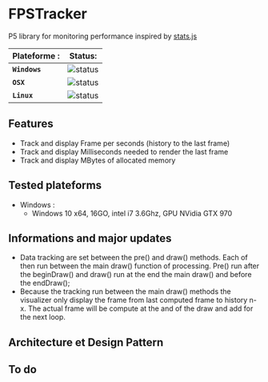 # FPSTracker

P5 library for monitoring performance inspired by [stats.js](https://github.com/mrdoob/stats.js/)

| Plateforme : 	| Status:		|
|---------------|---------------|
| **`Windows`** | ![status](https://img.shields.io/badge/development-orange.svg?longCache=true&style=flat&colorA=grey&colorB=f48c42) |
| **`OSX`** 	| ![status](https://img.shields.io/badge/development-orange.svg?longCache=true&style=flat&colorA=grey&colorB=f48c42) |
| **`Linux`** 	| ![status](https://img.shields.io/badge/development-orange.svg?longCache=true&style=flat&colorA=grey&colorB=f48c42) |

## Features

* Track and display Frame per seconds (history to the last frame)
* Track and display Milliseconds needed to render the last frame
* Track and display MBytes of allocated memory

## Tested plateforms

* Windows :
  * Windows 10 x64, 16GO, intel i7 3.6Ghz, GPU NVidia GTX 970

## Informations and major updates

* Data tracking are set between the pre() and draw() methods. Each of then run between the main draw() function of processing. Pre() run after the beginDraw() and draw() run at the end the main draw() and before the endDraw();
* Because the tracking run between the main draw() methods the visualizer only display the frame from last computed frame to history n-x. The actual frame will be compute at the and of the draw and add for the next loop.

## Architecture et Design Pattern

## To do